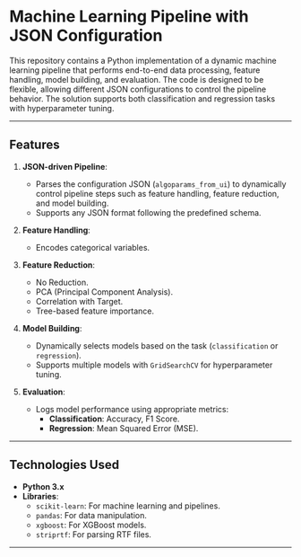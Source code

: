 # **Machine Learning Pipeline with JSON Configuration**

This repository contains a Python implementation of a dynamic machine learning pipeline that performs end-to-end data processing, feature handling, model building, and evaluation. The code is designed to be flexible, allowing different JSON configurations to control the pipeline behavior. The solution supports both classification and regression tasks with hyperparameter tuning.

---

## **Features**
1. **JSON-driven Pipeline**:
   - Parses the configuration JSON (`algoparams_from_ui`) to dynamically control pipeline steps such as feature handling, feature reduction, and model building.
   - Supports any JSON format following the predefined schema.

2. **Feature Handling**:
   - Encodes categorical variables.

3. **Feature Reduction**:
   - No Reduction.
   - PCA (Principal Component Analysis).
   - Correlation with Target.
   - Tree-based feature importance.

4. **Model Building**:
   - Dynamically selects models based on the task (`classification` or `regression`).
   - Supports multiple models with `GridSearchCV` for hyperparameter tuning.

5. **Evaluation**:
   - Logs model performance using appropriate metrics:
     - **Classification**: Accuracy, F1 Score.
     - **Regression**: Mean Squared Error (MSE).

---

## **Technologies Used**
- **Python 3.x**
- **Libraries**:
  - `scikit-learn`: For machine learning and pipelines.
  - `pandas`: For data manipulation.
  - `xgboost`: For XGBoost models.
  - `striprtf`: For parsing RTF files.

---


